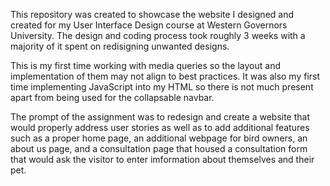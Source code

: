 This repository was created to showcase the website I designed and created for my User Interface Design course at Western Governors University.
The design and coding process took roughly 3 weeks with a majority of it spent on redisigning unwanted designs.

This is my first time working with media queries so the layout and implementation of them may not align to best practices.
It was also my first time implementing JavaScript into my HTML so there is not much present apart from being used for the collapsable navbar.

The prompt of the assignment was to redesign and create a website that would properly address user stories as well as to add additional features such as
a proper home page, an additional webpage for bird owners, an about us page, and a consultation page that housed a consultation form that would ask the visitor to enter imformation
about themselves and their pet.
